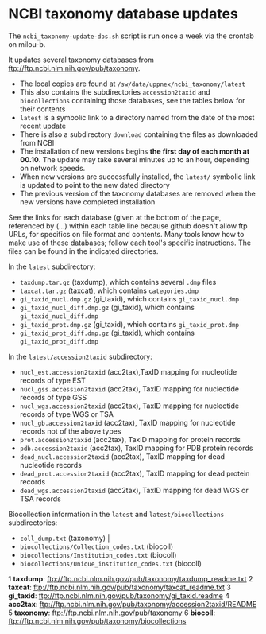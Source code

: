 NCBI taxonomy database updates
=======================

The `ncbi_taxonomy-update-dbs.sh` script is run once a week via the crontab on milou-b.

It updates several taxonomy databases from <ftp://ftp.ncbi.nlm.nih.gov/pub/taxonomy>.
* The local copies are found at `/sw/data/uppnex/ncbi_taxonomy/latest`
* This also contains the subdirectories `accession2taxid` and `biocollections` containing those databases, see the tables below for their contents
* `latest` is a symbolic link to a directory named from the date of the most recent update
* There is also a subdirectory `download` containing the files as downloaded from NCBI
* The installation of new versions begins **the first day of each month at 00.10**.  The update may take several minutes up to an hour, depending on network speeds.
* When new versions are successfully installed, the `latest/` symbolic link is updated to point to the new dated directory
* The previous version of the taxonomy databases are removed when the new versions have completed installation

See the links for each database (given at the bottom of the page, referenced by
(...) within each table line because github doesn't allow ftp URLs, for
specifics on file format and contents.  Many tools know how to make use of
these databases; follow each tool's specific instructions.  The files can be
found in the indicated directories.

In the `latest` subdirectory:

* `taxdump.tar.gz` (taxdump), which contains several `.dmp` files
* `taxcat.tar.gz` (taxcat), which contains `categories.dmp`
* `gi_taxid_nucl.dmp.gz` (gi_taxid), which contains `gi_taxid_nucl.dmp`
* `gi_taxid_nucl_diff.dmp.gz` (gi_taxid), which contains `gi_taxid_nucl_diff.dmp`
* `gi_taxid_prot.dmp.gz` (gi_taxid), which contains `gi_taxid_prot.dmp`
* `gi_taxid_prot_diff.dmp.gz` (gi_taxid), which contains `gi_taxid_prot_diff.dmp`

In the `latest/accession2taxid` subdirectory:

* `nucl_est.accession2taxid` (acc2tax),TaxID mapping for nucleotide records of type EST
* `nucl_gss.accession2taxid` (acc2tax), TaxID mapping for nucleotide records of type GSS
* `nucl_wgs.accession2taxid` (acc2tax), TaxID mapping for nucleotide records of type WGS or TSA
* `nucl_gb.accession2taxid` (acc2tax), TaxID mapping for nucleotide records not of the above types
* `prot.accession2taxid` (acc2tax), TaxID mapping for protein records
* `pdb.accession2taxid` (acc2tax), TaxID mapping for PDB protein records
* `dead_nucl.accession2taxid` (acc2tax), TaxID mapping for dead nucleotide records
* `dead_prot.accession2taxid` (acc2tax), TaxID mapping for dead protein records
* `dead_wgs.accession2taxid` (acc2tax), TaxID mapping for dead WGS or TSA records

Biocollection information in the `latest` and `latest/biocollections` subdirectories:

* `coll_dump.txt` (taxonomy) | 
* `biocollections/Collection_codes.txt` (biocoll)
* `biocollections/Institution_codes.txt` (biocoll)
* `biocollections/Unique_institution_codes.txt` (biocoll)



1 **taxdump**:  ftp://ftp.ncbi.nlm.nih.gov/pub/taxonomy/taxdump_readme.txt
2 **taxcat**:   ftp://ftp.ncbi.nlm.nih.gov/pub/taxonomy/taxcat_readme.txt
3 **gi_taxid**: ftp://ftp.ncbi.nlm.nih.gov/pub/taxonomy/gi_taxid.readme
4 **acc2tax**:  ftp://ftp.ncbi.nlm.nih.gov/pub/taxonomy/accession2taxid/README
5 **taxonomy**: ftp://ftp.ncbi.nlm.nih.gov/pub/taxonomy
6 **biocoll**:  ftp://ftp.ncbi.nlm.nih.gov/pub/taxonomy/biocollections

